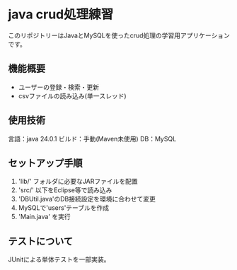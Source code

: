 # java crud処理練習

このリポジトリーはJavaとMySQLを使ったcrud処理の学習用アプリケーションです。

## 機能概要
- ユーザーの登録・検索・更新
- csvファイルの読み込み(単一スレッド)

## 使用技術
言語：java 24.0.1
ビルド：手動(Maven未使用)
DB：MySQL

## セットアップ手順

1. 'lib/' フォルダに必要なJARファイルを配置
2. 'src/' 以下をEclipse等で読み込み
3. 'DBUtil.java'のDB接続設定を環境に合わせて変更
4. MySQLで'users'テーブルを作成
5. 'Main.java' を実行

## テストについて
JUnitによる単体テストを一部実装。
